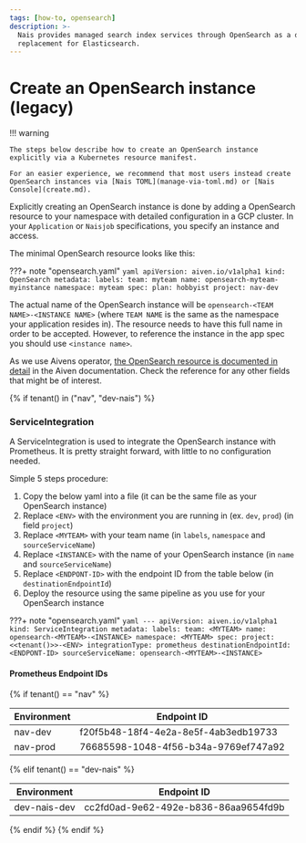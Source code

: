 ```yaml
---
tags: [how-to, opensearch]
description: >-
  Nais provides managed search index services through OpenSearch as a drop-in
  replacement for Elasticsearch.
---
```


# Create an OpenSearch instance (legacy)

!!! warning

    The steps below describe how to create an OpenSearch instance explicitly via a Kubernetes resource manifest.

    For an easier experience, we recommend that most users instead create OpenSearch instances via [Nais TOML](manage-via-toml.md) or [Nais Console](create.md).

Explicitly creating an OpenSearch instance is done by adding a OpenSearch resource to your namespace with detailed configuration in a GCP cluster. In your `Application` or `Naisjob` specifications, you specify an instance and access.

The minimal OpenSearch resource looks like this:

???+ note "opensearch.yaml"
    ```yaml
    apiVersion: aiven.io/v1alpha1
    kind: OpenSearch
    metadata:
      labels:
        team: myteam
      name: opensearch-myteam-myinstance
      namespace: myteam
    spec:
      plan: hobbyist
      project: nav-dev
    ```

The actual name of the OpenSearch instance will be `opensearch-<TEAM NAME>-<INSTANCE NAME>` (where `TEAM NAME` is the same as the namespace your application resides in). The resource needs to have this full name in order to be accepted. However, to reference the instance in the app spec you should use `<instance name>`.

As we use Aivens operator, [the OpenSearch resource is documented in detail](https://aiven.github.io/aiven-operator/api-reference/opensearch.html) in the Aiven documentation. Check the reference for any other fields that might be of interest.


{% if tenant() in ("nav", "dev-nais") %}

### ServiceIntegration

A ServiceIntegration is used to integrate the OpenSearch instance with Prometheus.
It is pretty straight forward, with little to no configuration needed.

Simple 5 steps procedure:

1. Copy the below yaml into a file (it can be the same file as your OpenSearch instance)
2. Replace `<ENV>` with the environment you are running in (ex. `dev`, `prod`) (in field `project`)
3. Replace `<MYTEAM>` with your team name (in `labels`, `namespace` and `sourceServiceName`)
4. Replace `<INSTANCE>` with the name of your OpenSearch instance (in `name` and `sourceServiceName`)
5. Replace `<ENDPONT-ID>` with the endpoint ID from the table below (in `destinationEndpointId`)
6. Deploy the resource using the same pipeline as you use for your OpenSearch instance


???+ note "opensearch.yaml"
    ```yaml
    ---
    apiVersion: aiven.io/v1alpha1
    kind: ServiceIntegration
    metadata:
      labels:
        team: <MYTEAM>
      name: opensearch-<MYTEAM>-<INSTANCE>
      namespace: <MYTEAM>
    spec:
      project: <<tenant()>>-<ENV>
      integrationType: prometheus
      destinationEndpointId: <ENDPONT-ID>
      sourceServiceName: opensearch-<MYTEAM>-<INSTANCE>
    ```

#### Prometheus Endpoint IDs

{% if tenant() == "nav" %}

| Environment | Endpoint ID                          |
|-------------|--------------------------------------|
| nav-dev     | f20f5b48-18f4-4e2a-8e5f-4ab3edb19733 |
| nav-prod    | 76685598-1048-4f56-b34a-9769ef747a92 |

{% elif tenant() == "dev-nais" %}

| Environment  | Endpoint ID                          |
|--------------|--------------------------------------|
| dev-nais-dev | cc2fd0ad-9e62-492e-b836-86aa9654fd9b |

{% endif %}
{% endif %}
